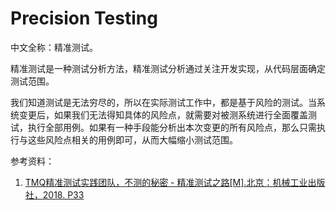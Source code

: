 
# Precision Testing

中文全称：精准测试。

精准测试是一种测试分析方法，精准测试分析通过关注开发实现，从代码层面确定测试范围。

我们知道测试是无法穷尽的，所以在实际测试工作中，都是基于风险的测试。当系统变更后，如果我们无法得知具体的风险点，就需要对被测系统进行全面覆盖测试，执行全部用例。如果有一种手段能分析出本次变更的所有风险点，那么只需执行与这些风险点相关的用例即可，从而大幅缩小测试范围。


参考资料：

1. [TMQ精准测试实践团队，不测的秘密 - 精准测试之路[M].北京：机械工业出版社，2018. P33](https://book.douban.com/subject/30301959/)
